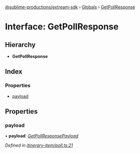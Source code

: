 [@sublime-productions/extream-sdk](../README.md) › [Globals](../globals.md) › [GetPollResponse](getpollresponse.md)

# Interface: GetPollResponse

## Hierarchy

* **GetPollResponse**

## Index

### Properties

* [payload](getpollresponse.md#payload)

## Properties

###  payload

• **payload**: *[GetPollResponsePayload](getpollresponsepayload.md)*

*Defined in [itinerary-item/poll.ts:21](https://github.com/Extream-SaaS/ex-sdk/blob/1c866e4/src/itinerary-item/poll.ts#L21)*
